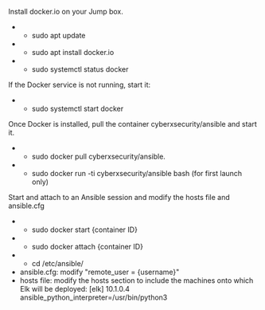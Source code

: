 Install docker.io on your Jump box.

* - sudo apt update 
* - sudo apt install docker.io
* - sudo systemctl status docker


If the Docker service is not running, start it:

* - sudo systemctl start docker


Once Docker is installed, pull the container cyberxsecurity/ansible and start it.

* - sudo docker pull cyberxsecurity/ansible.
* - sudo docker run -ti cyberxsecurity/ansible bash (for first launch only)

Start and attach to an Ansible session and modify the hosts file and ansible.cfg
* - sudo docker start {container ID}
* - sudo docker attach {container ID}
* - cd /etc/ansible/
* ansible.cfg: modify "remote_user = {username}"
* hosts file: modify the hosts section to include the machines onto which Elk will be deployed:
[elk]
10.1.0.4 ansible_python_interpreter=/usr/bin/python3